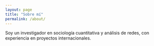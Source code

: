 ```yaml
---
layout: page
title: "Sobre mí"
permalink: /about/
---
```


Soy un investigador en sociología cuantitativa y análisis de redes, con experiencia en proyectos internacionales.

